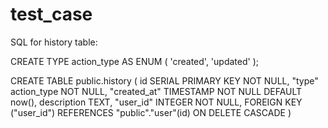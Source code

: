 # test_case

SQL for history table:

CREATE TYPE action_type AS ENUM (
    'created',
    'updated'
);

CREATE TABLE public.history (
  id SERIAL PRIMARY KEY NOT NULL,
  "type" action_type NOT NULL,
  "created_at" TIMESTAMP NOT NULL DEFAULT now(),
  description TEXT,
  "user_id" INTEGER NOT NULL,
  FOREIGN KEY ("user_id") REFERENCES "public"."user"(id) ON DELETE CASCADE
)
